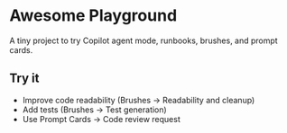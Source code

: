 # Awesome Playground

A tiny project to try Copilot agent mode, runbooks, brushes, and prompt cards.

## Try it

- Improve code readability (Brushes → Readability and cleanup)
- Add tests (Brushes → Test generation)
- Use Prompt Cards → Code review request
